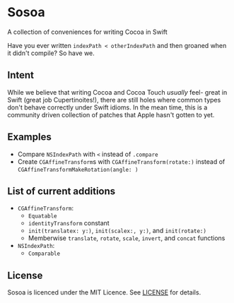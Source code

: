 # Sosoa
A collection of conveniences for writing Cocoa in Swift

Have you ever written `indexPath < otherIndexPath` and then groaned when it didn't compile? So have we.

## Intent

While we believe that writing Cocoa and Cocoa Touch _usually_ feel- great in Swift (great job Cupertinoites!), there are still holes where common types don't behave correctly under Swift idioms. In the mean time, this is a community driven collection of patches that Apple hasn't gotten to yet.

## Examples

- Compare `NSIndexPath` with `<` instead of `.compare`
- Create `CGAffineTransform`s with `CGAffineTransform(rotate:)` instead of `CGAffineTransformMakeRotation(angle: )`

## List of current additions

- `CGAffineTransform`:
	- `Equatable`
	- `identityTransform` constant
	- `init(translatex: y:)`, `init(scalex:, y:)`, and `init(rotate:)`
	- Memberwise `translate`, `rotate`, `scale`, `invert`, and `concat` functions
- `NSIndexPath`:
	- `Comparable`

## License

Sosoa is licenced under the MIT Licence. See [LICENSE](LICENSE) for details.
